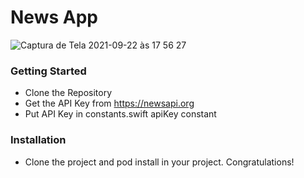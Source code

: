 # News App

![Captura de Tela 2021-09-22 às 17 56 27](https://user-images.githubusercontent.com/26628994/134420802-ddd16cd1-9a47-4898-92ce-c903125d1d94.png)

### Getting Started

- Clone the Repository
- Get the API Key from https://newsapi.org
- Put API Key in constants.swift apiKey constant

### Installation

- Clone the project and pod install in your project.
Congratulations!
